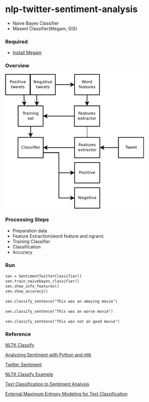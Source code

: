 # nlp-twitter-sentiment-analysis
+ Naive Bayes Classifier
+ Maxent Classifier(Megam, GIS)

### Required
+ [Install Megam](https://textminingonline.com/dive-into-nltk-part-viii-using-external-maximum-entropy-modeling-libraries-for-text-classification)


### Overview
![Overview](./overview.png)

### Processing Steps
+ Preparation data
+ Feature Extraction(word feature and ngram)
+ Training Classifier
+ Classification
+ Accuracy

### Run
```
sen = SentimentTwitterClassifier()
sen.train_naivebayes_classifier()
sen.show_info_features()
sen.show_accuracy()

sen.classify_sentence("This was an amazing movie")

sen.classify_sentence("This was an worse movie")

sen.classify_sentence("This was not an good movie")
```

### Reference
[NLTK Classify](http://www.nltk.org/howto/classify.html)

[Analyzing Sentiment with Python and nltk](https://www.twilio.com/blog/2017/09/sentiment-analysis-python-messy-data-nltk.html)

[Twitter Sentiment](https://www.laurentluce.com/posts/twitter-sentiment-analysis-using-python-and-nltk/)

[NLTK Classify Example](https://github.com/EdmundMartin/nltk_classify)

[Text Classification to Sentiment Analysis](https://textminingonline.com/dive-into-nltk-part-ix-from-text-classification-to-sentiment-analysis)

[External Maximum Entropy Modeling for Text Classification](https://textminingonline.com/dive-into-nltk-part-viii-using-external-maximum-entropy-modeling-libraries-for-text-classification)